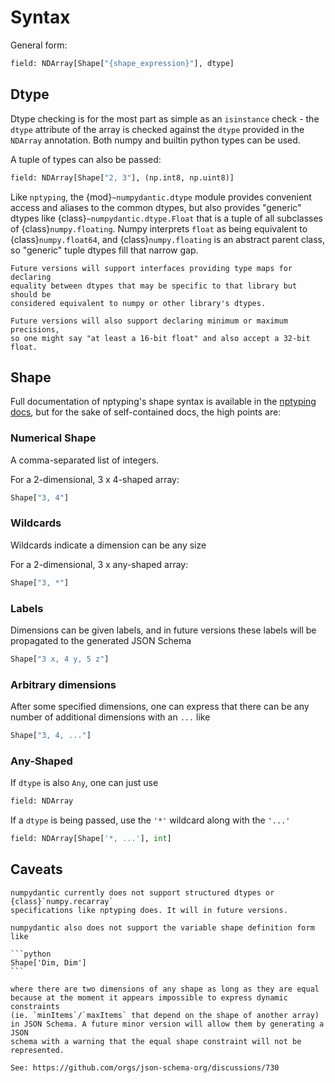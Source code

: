 # Syntax

General form:

```python
field: NDArray[Shape["{shape_expression}"], dtype]
```

## Dtype

Dtype checking is for the most part as simple as an `isinstance` check - 
the `dtype` attribute of the array is checked against the `dtype` provided in the
`NDArray` annotation. Both numpy and builtin python types can be used.

A tuple of types can also be passed:

```python
field: NDArray[Shape["2, 3"], (np.int8, np.uint8)]
```

Like `nptyping`, the {mod}`~numpydantic.dtype` module provides convenient access
and aliases to the common dtypes, but also provides "generic" dtypes like
{class}`~numpydantic.dtype.Float` that is a tuple of all subclasses of 
{class}`numpy.floating`. Numpy interprets `float` as being equivalent to 
{class}`numpy.float64`, and {class}`numpy.floating` is an abstract parent class, 
so "generic" tuple dtypes fill that narrow gap.

```{todo}
Future versions will support interfaces providing type maps for declaring
equality between dtypes that may be specific to that library but should be 
considered equivalent to numpy or other library's dtypes.
```

```{todo}
Future versions will also support declaring minimum or maximum precisions, 
so one might say "at least a 16-bit float" and also accept a 32-bit float.
```

## Shape

Full documentation of nptyping's shape syntax is available in the [nptyping docs](https://github.com/ramonhagenaars/nptyping/blob/master/USERDOCS.md#Shape-expressions),
but for the sake of self-contained docs, the high points are:

### Numerical Shape

A comma-separated list of integers. 

For a 2-dimensional, 3 x 4-shaped array:

```python
Shape["3, 4"]
```

### Wildcards

Wildcards indicate a dimension can be any size

For a 2-dimensional, 3 x any-shaped array:

```python
Shape["3, *"]
```

### Labels

Dimensions can be given labels, and in future versions these labels will be 
propagated to the generated JSON Schema

```python
Shape["3 x, 4 y, 5 z"]
```

### Arbitrary dimensions

After some specified dimensions, one can express that there can be any number
of additional dimensions with an `...` like

```python
Shape["3, 4, ..."]
```

### Any-Shaped

If `dtype` is also `Any`, one can just use 

```python
field: NDArray
```

If a `dtype` is being passed, use the `'*'` wildcard along with the `'...'` 

```python
field: NDArray[Shape['*, ...'], int]
```

## Caveats

```{todo}
numpydantic currently does not support structured dtypes or {class}`numpy.recarray`
specifications like nptyping does. It will in future versions.
```

````{todo}
numpydantic also does not support the variable shape definition form like

```python
Shape['Dim, Dim']
```

where there are two dimensions of any shape as long as they are equal
because at the moment it appears impossible to express dynamic constraints
(ie. `minItems`/`maxItems` that depend on the shape of another array)
in JSON Schema. A future minor version will allow them by generating a JSON
schema with a warning that the equal shape constraint will not be represented.

See: https://github.com/orgs/json-schema-org/discussions/730

````